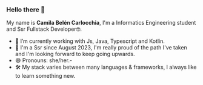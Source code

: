 ### Hello there 👋

My name is **Camila Belén Carlocchia**, I'm a Informatics Engineering student and Ssr Fullstack Developer🤓.

- 🔭 I’m currently working with Js, Java, Typescript and Kotlin.
- 🌱 I'm a Ssr since August 2023, I'm really proud of the path I've taken and I'm looking forward to keep going upwards.
- 😄 Pronouns: she/her.-
- 🛠️ My stack varies between many languages & frameworks, I always like to learn something new.


<!--
**ccarlocchia/ccarlocchia** is a ✨ _special_ ✨ repository because its `README.md` (this file) appears on your GitHub profile.

Here are some ideas to get you started:

- 🔭 I’m currently working on ...
- 🌱 I’m currently learning ...
- 👯 I’m looking to collaborate on ...
- 🤔 I’m looking for help with ...
- 💬 Ask me about ...
- 📫 How to reach me: ...
- 😄 Pronouns: ...
- ⚡ Fun fact: ...
-->
